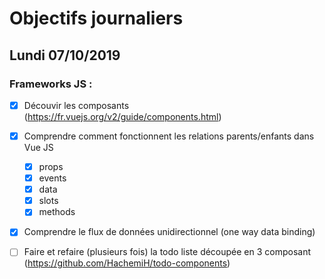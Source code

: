 # Objectifs journaliers

## Lundi 07/10/2019


### Frameworks JS : 

  * [x] Découvir les composants (https://fr.vuejs.org/v2/guide/components.html)

  * [x] Comprendre comment fonctionnent les relations parents/enfants dans Vue JS
    * [x] props
    * [x] events
    * [x] data
    * [x] slots
    * [x] methods

  * [x] Comprendre le flux de données unidirectionnel (one way data binding)
  
  * [ ] Faire et refaire (plusieurs fois) la todo liste découpée en 3 composant (https://github.com/HachemiH/todo-components)
